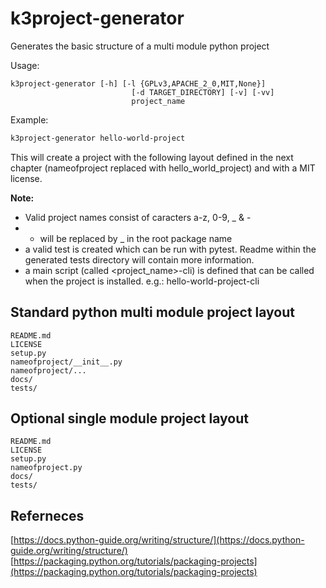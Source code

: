 # k3project-generator

Generates the basic structure of a multi module python project

Usage:

```
k3project-generator [-h] [-l {GPLv3,APACHE_2_0,MIT,None}]
                           [-d TARGET_DIRECTORY] [-v] [-vv]
                           project_name
```

Example:

```sh
k3project-generator hello-world-project
```

This will create a project with the following layout defined in the next chapter (nameofproject replaced with hello_world_project) and with a MIT license.  

**Note:**
* Valid project names consist of caracters a-z, 0-9, _ & -
* - will be replaced by _ in the root package name
* a valid test is created which can be run with pytest. Readme within the generated tests directory will contain more information.
* a main script (called \<project_name\>-cli) is defined that can be called when the project is installed. e.g.: hello-world-project-cli


## Standard python multi module project layout

```
README.md
LICENSE
setup.py
nameofproject/__init__.py
nameofproject/...
docs/
tests/
```

## Optional single module project layout

```
README.md
LICENSE
setup.py
nameofproject.py
docs/
tests/
```

## Referneces

[https://docs.python-guide.org/writing/structure/](https://docs.python-guide.org/writing/structure/)  
[https://packaging.python.org/tutorials/packaging-projects](https://packaging.python.org/tutorials/packaging-projects)
